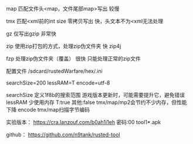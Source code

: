 map 匹配文件头<map，文件尾部map>写出
较慢

tmx 匹配<xml前的int size 零拷贝写出
快，头文本不为<xml无法处理

gz 仅写出gzip
非常快

zip 使用zip打包的方式，处理zip伪文件夹
快 zip4j

fzp 处理zip伪文件夹（覆盖）
很快 只能处理正常的zip文件

配置文件
/sdcard/rustedWarfare/hex/.ini

searchSize=200
lessRAM=T
encode=utf-8

searchSize
定义1f8b的搜索范围
游戏版本更新时，可能需要提升它，避免错误
lessRAM
少使用内存 T:true 其他:false
tmx/map/mp2会节约不少内存，但性能下降
encode
tmx/map扫描字节编码

实验版本：
https://cra.lanzouf.com/b0ah1i1eh
密码:00
tool1*.apk

github：
https://github.com/n9tank/rusted-tool